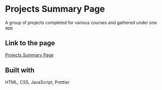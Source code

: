# Projects Summary Page

A group of projects completed for various courses and gathered under one app

## Link to the page

[Projects Summary Page](https://dimterion.github.io/Projects-summary-page/)

## Built with

HTML, CSS, JavaScript, Prettier

